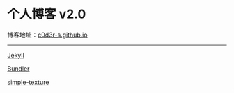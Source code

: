 # 个人博客 v2.0

博客地址：[c0d3r-s.github.io](https://c0d3r-s.github.io)

----

[Jekyll](http://jekyllrb.com/)

[Bundler](https://bundler.io/)

[simple-texture](https://github.com/yizeng/jekyll-theme-simple-texture)
